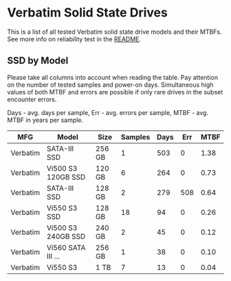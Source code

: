 Verbatim Solid State Drives
===========================

This is a list of all tested Verbatim solid state drive models and their MTBFs. See
more info on reliability test in the [README](https://github.com/linuxhw/SMART).

SSD by Model
------------

Please take all columns into account when reading the table. Pay attention on the
number of tested samples and power-on days. Simultaneous high values of both MTBF
and errors are possible if only rare drives in the subset encounter errors.

Days - avg. days per sample,
Err  - avg. errors per sample,
MTBF - avg. MTBF in years per sample.

| MFG       | Model              | Size   | Samples | Days  | Err   | MTBF |
|-----------|--------------------|--------|---------|-------|-------|------|
| Verbatim  | SATA-III SSD       | 256 GB | 1       | 503   | 0     | 1.38   |
| Verbatim  | Vi500 S3 120GB SSD | 120 GB | 6       | 264   | 0     | 0.73   |
| Verbatim  | SATA-III SSD       | 128 GB | 2       | 279   | 508   | 0.64   |
| Verbatim  | Vi550 S3 SSD       | 128 GB | 18      | 94    | 0     | 0.26   |
| Verbatim  | Vi500 S3 240GB SSD | 240 GB | 2       | 45    | 0     | 0.12   |
| Verbatim  | Vi560 SATA III ... | 256 GB | 1       | 38    | 0     | 0.10   |
| Verbatim  | Vi550 S3           | 1 TB   | 7       | 13    | 0     | 0.04   |
